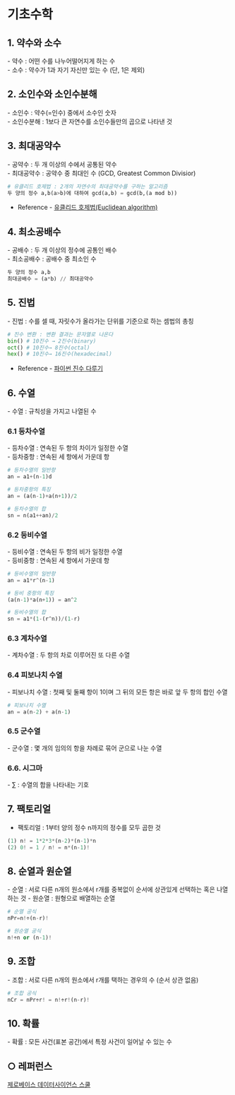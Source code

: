 기초수학
===

## 1. 약수와 소수
\- 약수 : 어떤 수를 나누어떨어지게 하는 수    
\- 소수 : 약수가 1과 자기 자신만 있는 수 (단, 1은 제외)
 
 
## 2. 소인수와 소인수분해
\- 소인수 : 약수(=인수) 중에서 소수인 숫자   
\- 소인수분해 : 1보다 큰 자연수를 소인수들만의 곱으로 나타낸 것

## 3. 최대공약수
\- 공약수 : 두 개 이상의 수에서 공통된 약수   
\- 최대공약수 : 공약수 중 최대인 수 (GCD, Greatest Common Divisior)
```python
# 유클리드 호제법 : 2개의 자연수의 최대공약수를 구하는 알고리즘
두 양의 정수 a,b(a>b)에 대하여 gcd(a,b) = gcd(b,(a mod b))
```

- Reference - [유클리드 호제법(Euclidean algorithm)](https://developerntraveler.tistory.com/m/126)

## 4. 최소공배수
\- 공배수 : 두 개 이상의 정수에 공통인 배수   
\- 최소공배수 : 공배수 중 최소인 수
```python
두 양의 정수 a,b
최대공배수 = (a*b) // 최대공약수
```

## 5. 진법
\- 진법 : 수를 셀 때, 자릿수가 올라가는 단위를 기준으로 하는 셈법의 총칭
```python
# 진수 변환 : 변환 결과는 문자열로 나온다
bin() # 10진수 → 2진수(binary)
oct() # 10진수→ 8진수(octal)
hex() # 10진수→ 16진수(hexadecimal)
```
- Reference - [파이썬 진수 다루기](https://www.daleseo.com/python-int-bases/)

## 6. 수열
\- 수열 : 규칙성을 가지고 나열된 수


### 6.1 등차수열
\- 등차수열 : 연속된 두 항의 차이가 일정한 수열   
\- 등차중항 : 연속된 세 항에서 가운데 항
```python
# 등차수열의 일반항
an = a1+(n-1)d

# 등차중항의 특징
an = (a(n-1)+a(n+1))/2

# 등차수열의 합
sn = n(a1++an)/2
```

### 6.2 등비수열
\- 등비수열 : 연속된 두 항의 비가 일정한 수열   
\- 등비중항 : 연속된 세 항에서 가운데 항
```python
# 등비수열의 일반항
an = a1*r^(n-1)

# 등비 중항의 특징
(a(n-1)*a(n+1)) = an^2

# 등비수열의 합
sn = a1*(1-(r^n))/(1-r)
```

### 6.3 계차수열
\- 계차수열 : 두 항의 차로 이루어진 또 다른 수열


### 6.4 피보나치 수열
\- 피보나치 수열 : 첫째 및 둘째 항이 1이며 그 뒤의 모든 항은 바로 앞 두 항의 합인 수열

```python
# 피보나치 수열
an = a(n-2) + a(n-1)
```

### 6.5 군수열
\- 군수열 : 몇 개의 임의의 항을 차례로 묶어 군으로 나눈 수열


### 6.6. 시그마 
\- ∑ : 수열의 합을 나타내는 기호

## 7. 팩토리얼
- 팩토리얼 : 1부터 양의 정수 n까지의 정수를 모두 곱한 것
```python
(1) n! = 1*2*3*(n-2)*(n-1)*n
(2) 0! = 1 / n! = n*(n-1)!
```

## 8. 순열과 원순열
\- 순열 : 서로 다른 n개의 원소에서 r개를 중복없이 순서에 상관있게 선택하는 혹은 나열하는 것
\- 원순열 : 원형으로 배열하는 순열
```python
# 순열 공식
nPr=n!÷(n-r)!

# 원순열 공식
n!÷n or (n-1)!
```

## 9. 조합
\- 조합 : 서로 다른 n개의 원소에서 r개를 택하는 경우의 수 (순서 상관 없음)
```python
# 조합 공식
nCr = nPr÷r! = n!÷r!(n-r)!
```

## 10. 확률
\- 확률 : 모든 사건(표본 공간)에서 특정 사건이 일어날 수 있는 수


## ○ 레퍼런스
[제로베이스 데이터사이언스 스쿨](https://zero-base.co.kr/category_dev_camp/school_DS)
